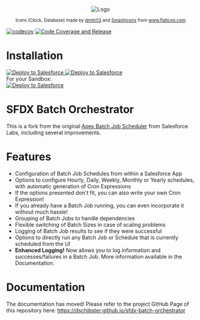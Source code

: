 <p align="center"><img alt="Logo" 
     src="https://github.com/dschibster/sfdx-batch-orchestrator/blob/master/resources/logo.png"></p>
<p align="center"><sub><span>Icons (Clock, Database) made by <a href="https://www.flaticon.com/authors/dmitri13" title="dmitri13">dmitri13</a> and <a href="https://www.flaticon.com/authors/smashicons" title="dmitri13">Smashicons</a> from <a href="https://www.flaticon.com/" title="Flaticon">www.flaticon.com</a></span></sub></p>
     
[![codecov](https://codecov.io/gh/dschibster/sfdx-batch-orchestrator/branch/master/graph/badge.svg?token=WPU1N1CNE8)](https://codecov.io/gh/dschibster/sfdx-batch-orchestrator)
[![Code Coverage and Release](https://github.com/dschibster/sfdx-batch-orchestrator/actions/workflows/deployment.yml/badge.svg)](https://github.com/dschibster/sfdx-batch-orchestrator/actions/workflows/deployment.yml)

# Installation

<div>
<span><a href="https://login.salesforce.com/packaging/installPackage.apexp?p0=04t09000000ijPUAAY" target="_blank">
  <img alt="Deploy to Salesforce"
       src="https://github.com/dschibster/sfdx-batch-orchestrator/blob/master/resources/deploy_unlocked.png">
</a>
<span>
<a href="https://githubsfdeploy.herokuapp.com">
  <img alt="Deploy to Salesforce"
       src="https://github.com/dschibster/sfdx-batch-orchestrator/blob/master/resources/deploy_unmanaged.png">
</a>
</span>
<div>
For your Sandbox:
  <div><span>
    <a href="https://test.salesforce.com/packaging/installPackage.apexp?p0=04t09000000ijPUAAY" target="_blank">
  <img alt="Deploy to Salesforce"
       src="https://github.com/dschibster/sfdx-batch-orchestrator/blob/master/resources/deploy_unlocked.png">
</a></span><div>

# SFDX Batch Orchestrator

This is a fork from the original <a href="https://github.com/ianhuang/Apex-Batch-Job-Scheduler">Apex Batch Job Scheduler</a> from Salesforce Labs, including several improvements.

# Features

-   Configuration of Batch Job Schedules from within a Salesforce App
-   Options to configure Hourly, Daily, Weekly, Monthly or Yearly schedules, with automatic generation of Cron Expressions
-   If the options presented don't fit, you can also write your own Cron Expression!
-   If you already have a Batch Job running, you can even incorporate it without much hassle!
-   Grouping of Batch Jobs to handle dependencies
-   Flexible switching of Batch Sizes in case of scaling problems
-   Logging of Batch Job results to see if they were successful
-   Options to directly run any Batch Job or Schedule that is currently scheduled from the UI
-   **Enhanced Logging!** Now allows you to log information and successes/failures in a Batch Job. More information available in the Documentation.

# Documentation

The documentation has moved! Please refer to the project GitHub Page of this repository here: https://dschibster.github.io/sfdx-batch-orchestrator

